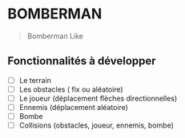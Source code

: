 # BOMBERMAN
> Bomberman Like
## Fonctionnalités à développer

- [ ] Le terrain
- [ ] Les obstacles ( fix ou aléatoire)
- [ ] Le joueur (déplacement flèches directionnelles)
- [ ] Ennemis (déplacement aléatoire)
- [ ] Bombe
- [ ] Collisions (obstacles, joueur, ennemis, bombe)
